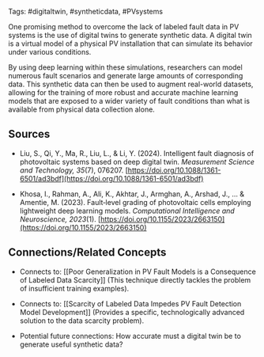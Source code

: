Tags: #digitaltwin, #syntheticdata, #PVsystems

One promising method to overcome the lack of labeled fault data in PV systems is the use of digital twins to generate synthetic data. 
A digital twin is a virtual model of a physical PV installation that can simulate its behavior under various conditions.

By using deep learning within these simulations, researchers can model numerous fault scenarios and generate large amounts of corresponding data. 
This synthetic data can then be used to augment real-world datasets, allowing for the training of more robust and accurate machine learning models that are exposed to a wider variety of fault conditions than what is available from physical data collection alone.

## Sources

- Liu, S., Qi, Y., Ma, R., Liu, L., & Li, Y. (2024). Intelligent fault diagnosis of photovoltaic systems based on deep digital twin. _Measurement Science and Technology, 35_(7), 076207. [https://doi.org/10.1088/1361-6501/ad3bdf](https://doi.org/10.1088/1361-6501/ad3bdf)
    
- Khosa, I., Rahman, A., Ali, K., Akhtar, J., Armghan, A., Arshad, J., … & Amentie, M. (2023). Fault‐level grading of photovoltaic cells employing lightweight deep learning models. _Computational Intelligence and Neuroscience, 2023_(1). [https://doi.org/10.1155/2023/2663150](https://doi.org/10.1155/2023/2663150)
    

## Connections/Related Concepts

- Connects to: [[Poor Generalization in PV Fault Models is a Consequence of Labeled Data Scarcity]] (This technique directly tackles the problem of insufficient training examples).
    
- Connects to: [[Scarcity of Labeled Data Impedes PV Fault Detection Model Development]] (Provides a specific, technologically advanced solution to the data scarcity problem).
    
- Potential future connections: How accurate must a digital twin be to generate useful synthetic data?